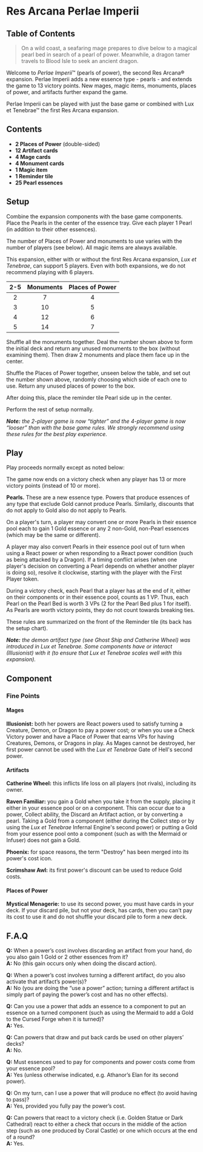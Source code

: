 # Res Arcana Perlae Imperii

## Table of Contents

> On a wild coast, a seafaring mage prepares to dive below to a magical pearl bed in search of a pearl of power. Meanwhile, a dragon tamer travels to Blood Isle to seek an ancient dragon.

Welcome to *Perlae Imperii*™ (pearls of power), the second Res Arcana® expansion. Perlae Imperii adds a new essence type - pearls - and extends the game to 13 victory points. New mages, magic items, monuments, places of power, and artifacts further expand the game.

Perlae Imperii can be played with just the base game or combined with Lux et Tenebrae™ the first Res Arcana expansion.

## Contents

* **2 Places of Power** (double-sided)
* **12 Artifact cards**
* **4 Mage cards**
* **4 Monument cards**
* **1 Magic item**
* **1 Reminder tile**
* **25 Pearl essences**

## Setup

Combine the expansion components with the base game components. Place the Pearls in the center of the essence tray. Give each player 1 Pearl (in addition to their other essences).

The number of Places of Power and monuments to use varies with the number of players (see below). All magic items are always available.

This expansion, either with or without the first Res Arcana expansion, *Lux et Tenebrae*, can support 5 players. Even with both expansions, we do not recommend playing with 6 players.

| 2-5 | Monuments | Places of Power |
|:---:|:---------:|:---------------:|
|  2  |     7     |        4        |
|  3  |    10     |        5        |
|  4  |    12     |        6        |
|  5  |    14     |        7        |

Shuffle all the monuments together. Deal the number shown above to form the initial deck and return any unused monuments to the box (without examining them). Then draw 2 monuments and place them face up in the center.

Shuffle the Places of Power together, unseen below the table, and set out the number shown above, randomly choosing which side of each one to use. Return any unused places of power to the box.

After doing this, place the reminder tile Pearl side up in the center.

Perform the rest of setup normally.

***Note:** the 2-player game is now “tighter” and the 4-player game is now “looser” than with the base game rules. We strongly recommend using these rules for the best play experience.*

## Play

Play proceeds normally except as noted below:

The game now ends on a victory check when any player has 13 or more victory points (instead of 10 or more).

**Pearls.** These are a new essence type. Powers that produce essences of any type that exclude Gold cannot produce Pearls. Similarly, discounts that do not apply to Gold also do not apply to Pearls.

On a player's turn, a player may convert one or more Pearls in their essence pool each to gain 1 Gold essence or any 2 non-Gold, non-Pearl essences (which may be the same or different).

A player may also convert Pearls in their essence pool out of turn when using a React power or when responding to a React power condition (such as being attacked by a Dragon). If a timing conflict arises (when one player's decision on converting a Pearl depends on whether another player is doing so), resolve it clockwise, starting with the player with the First Player token.

During a victory check, each Pearl that a player has at the end of it, either on their components or in their essence pool, counts as 1 VP. Thus, each Pearl on the Pearl Bed is worth 3 VPs (2 for the Pearl Bed plus 1 for itself). As Pearls are worth victory points, they do not count towards breaking ties.

These rules are summarized on the front of the Reminder tile (its back has the setup chart).

***Note:** the demon artifact type (see Ghost Ship and Catherine Wheel) was introduced in Lux et Tenebrae. Some components have or interact (Illusionist) with it (to ensure that Lux et Tenebrae scales well with this expansion).*

## Component

### Fine Points

#### Mages

**Illusionist:** both her powers are React powers used to satisfy turning a Creature, Demon, or Dragon to pay a power cost; or when you use a Check Victory power and have a Place of Power that earns VPs for having Creatures, Demons, or Dragons in play. As Mages cannot be destroyed, her first power cannot be used with the *Lux et Tenebrae* Gate of Hell's second power.

#### Artifacts

**Catherine Wheel:** this inflicts life loss on all players (not rivals), including its owner.

**Raven Familiar:** you gain a Gold when you take it from the supply, placing it either in your essence pool or on a component. This can occur due to a power, Collect ability, the Discard an Artifact action, or by converting a pearl. Taking a Gold from a component (either during the Collect step or by using the *Lux et Tenebrae* Infernal Engine's second power) or putting a Gold from your essence pool onto a component (such as with the Mermaid or Infuser) does not gain a Gold.

**Phoenix:** for space reasons, the term "Destroy" has been merged into its power's cost icon.

**Scrimshaw Awl:** its first power's discount can be used to reduce Gold costs.

#### Places of Power

**Mystical Menagerie:** to use its second power, you must have cards in your deck. If your discard pile, but not your deck, has cards, then you can't pay its cost to use it and do not shuffle your discard pile to form a new deck.

## F.A.Q

**Q:** When a power’s cost involves discarding an artifact from your hand, do you also gain 1 Gold or 2 other essences from it?  
**A:** No (this gain occurs only when doing the discard action).

**Q:** When a power’s cost involves turning a different artifact, do you also activate that artifact’s power(s)?  
**A:** No (you are doing the “use a power” action; turning a different artifact is simply part of paying the power’s cost and has no other effects).  

**Q:** Can you use a power that adds an essence to a component to put an essence on a turned component (such as using the Mermaid to add a Gold to the Cursed Forge when it is turned)?  
**A:** Yes.

**Q:** Can powers that draw and put back cards be used on other players’ decks?  
**A:** No.

**Q:** Must essences used to pay for components and power costs come from your essence pool?  
**A:** Yes (unless otherwise indicated, e.g. Athanor’s Elan for its second power).

**Q:** On my turn, can I use a power that will produce no effect (to avoid having to pass)?  
**A:** Yes, provided you fully pay the power’s cost.

**Q:** Can powers that react to a victory check (i.e. Golden Statue or Dark Cathedral) react to either a check that occurs in the middle of the action step (such as one produced by Coral Castle) or one which occurs at the end of a round?  
**A:** Yes.
